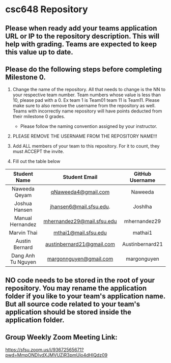 # csc648 Repository

## Please when ready add your teams application URL or IP to the repository description. This will help with grading. Teams are expected to keep this value up to date.

## Please do the following steps before completing Milestone 0.
1. Change the name of the repository. All that needs to change is the NN to your respective team number. Team numbers whose value is less than 10, please pad with a 0. Ex team 1 is Team01 team 11 is Team11. Please make sure to also remove the username from the repository as well. Teams with incorrectly name repository will have points deducted from their milestone 0 grades.
      - Please follow the naming convention assigned by your instructor.

1. PLEASE REMOVE THE USERNAME FROM THE REPOSITORY NAME!!!

2. Add ALL members of your team to this repository. For it to count, they must ACCEPT the invite.

3. Fill out the table below


| Student Name       | Student Email              | GitHub Username         |
|    :----------:    |     :----------------:     |     :-------------:     |
| Naweeda Qeyam      | qNaweeda4@gmail.com        | Naweeda                 |
| Joshua Hansen      | jhansen6@mail.sfsu.edu.    | Joshlha                 |
| Manual Hernandez   | mhernandez29@mail.sfsu.edu | mhernandez29            |
| Marvin Thai        | mthai1@mail.sfsu.edu       | mathai1                 |
| Austin Bernard     | austinbernard21@gmail.com  | Austinbernard21         |
| Dang Anh Tu Nguyen | margonnguyen@gmail.com     | margonguyen             |

## NO code needs to be stored in the root of your repository. You may rename the application folder if you like to your team's application name. But all source code related to your team's application should be stored inside the application folder.

## Group Weekly Zoom Meeting Link:
https://sfsu.zoom.us/j/93672565671?pwd=MmpONDlvdXJMVUZiR3pmUlo4dHlQdz09

